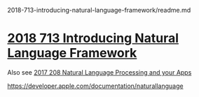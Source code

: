 2018-713-introducing-natural-language-framework/readme.md


# [2018 713 Introducing Natural Language Framework](https://developer.apple.com/videos/play/wwdc2018/713/)



Also see [2017 208 Natural Language Processing and your Apps](https://developer.apple.com/videos/play/wwdc2017/208/)



https://developer.apple.com/documentation/naturallanguage


